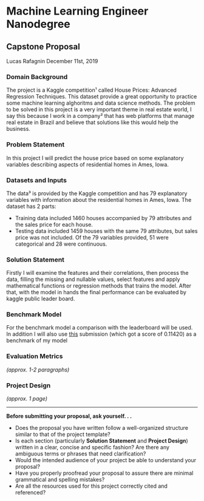 # Machine Learning Engineer Nanodegree
## Capstone Proposal
Lucas Rafagnin
December 11st, 2019

### Domain Background

The project is a Kaggle competition¹ called House Prices: Advanced Regression Techniques. This dataset provide a great opportunity to practice some machine learning alghoritms and data science methods. The problem to be solved in this project is a very important theme in real estate world, I say this because I work in a company² that has web platforms that manage real estate in Brazil and believe that solutions like this would help the business.

### Problem Statement

In this project I will predict the house price based on some explanatory variables describing aspects of residential homes in Ames, Iowa.

### Datasets and Inputs

The data³ is provided by the Kaggle competition and has 79 explanatory variables with information about the residential homes in Ames, Iowa. The dataset has 2 parts: 
- Training data included 1460 houses accompanied by 79 attributes and the sales price for each house.
- Testing data included 1459 houses with the same 79 attributes, but sales price was not included.
Of the 79 variables provided, 51 were categorical and 28 were continuous.

### Solution Statement

Firstly I will examine the features and their correlations, then process the data, filling the missing and nullable values, select features and apply mathematical functions or regression methods that trains the model. After that, with the model in hands the final performance can be evaluated by kaggle public leader board.

### Benchmark Model

For the benchmark model a comparison with the leaderboard will be used. In addition I will also use [this](https://www.kaggle.com/serigne/stacked-regressions-top-4-on-leaderboard/output) submission (which got a score of 0.11420) as a benchmark of my model


### Evaluation Metrics
_(approx. 1-2 paragraphs)_

### Project Design
_(approx. 1 page)_

-----------

**Before submitting your proposal, ask yourself. . .**

- Does the proposal you have written follow a well-organized structure similar to that of the project template?
- Is each section (particularly **Solution Statement** and **Project Design**) written in a clear, concise and specific fashion? Are there any ambiguous terms or phrases that need clarification?
- Would the intended audience of your project be able to understand your proposal?
- Have you properly proofread your proposal to assure there are minimal grammatical and spelling mistakes?
- Are all the resources used for this project correctly cited and referenced?
